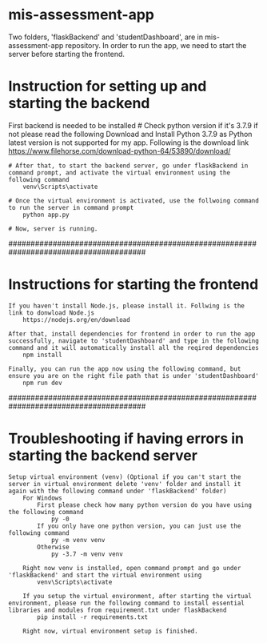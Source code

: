 # mis-assessment-app
Two folders, 'flaskBackend' and 'studentDashboard', are in mis-assessment-app repository.
In order to run the app, we need to start the server before starting the frontend.

# Instruction for setting up and starting the backend
First backend is needed to be installed
    # Check python version if it's 3.7.9 if not please read the following
    Download and Install Python 3.7.9 as Python latest version is not supported for my app. Following is the download link
        https://www.filehorse.com/download-python-64/53890/download/

    # After that, to start the backend server, go under flaskBackend in command prompt, and activate the virtual environment using the following command
        venv\Scripts\activate
    
    # Once the virtual environment is activated, use the follwoing command to run the server in command prompt
        python app.py

    # Now, server is running.

#######################################################################################

# Instructions for starting the frontend 
    If you haven't install Node.js, please install it. Follwing is the link to donwload Node.js
        https://nodejs.org/en/download

    After that, install dependencies for frontend in order to run the app successfully, navigate to 'studentDashboard' and type in the following command and it will automatically install all the reqired dependencies
        npm install

    Finally, you can run the app now using the following command, but ensure you are on the right file path that is under 'studentDashboard'
        npm run dev


#######################################################################################
# Troubleshooting if having errors in starting the backend server
    Setup virtual environment (venv) (Optional if you can't start the server in virtual environment delete 'venv' folder and install it again with the following command under 'flaskBackend' folder)
        For Windows
            First please check how many python version do you have using the following command
                py -0
            If you only have one python version, you can just use the following command
                py -m venv venv
            Otherwise
                py -3.7 -m venv venv

        Right now venv is installed, open command prompt and go under 'flaskBackend' and start the virtual environment using
            venv\Scripts\activate

        If you setup the virtual environment, after starting the virtual environment, please run the following command to install essential libraries and modules from requirement.txt under flaskBackend
            pip install -r requirements.txt

        Right now, virtual environment setup is finished.